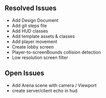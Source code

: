 ## Resolved Issues ##
- Add Design Document
- Add git steps file
- Add HUD classes
- Add template assets & classes
- Add player movement
- Create lobby screen
- Player-to-screenBounds collision detection
- Low resolution screen filter

## Open Issues ##
- Add Arena scene with camera / Viewport
- create server/client echo in hud
